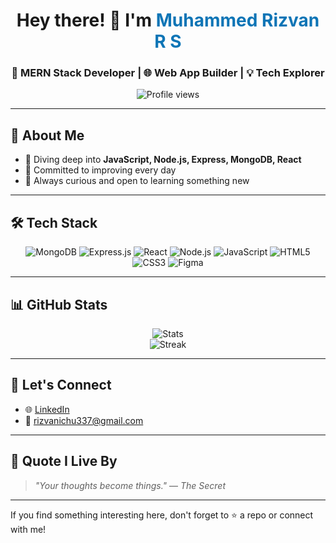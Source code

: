 <h1 align="center">Hey there! 👋 I'm <span style="color:#0e75b6;">Muhammed Rizvan R S</span></h1>
<h3 align="center">🚀 MERN Stack Developer | 🌐 Web App Builder | 💡 Tech Explorer</h3>

<p align="center">
  <img src="https://komarev.com/ghpvc/?username=rizvan337&label=Profile%20views&color=0e75b6&style=flat" alt="Profile views" />
</p>

---

## 🚀 About Me

- 🧠 Diving deep into **JavaScript, Node.js, Express, MongoDB, React**
- 🎯 Committed to improving every day
- 💬 Always curious and open to learning something new

---

## 🛠️ Tech Stack

<div align="center">

![MongoDB](https://img.shields.io/badge/-MongoDB-4EA94B?style=for-the-badge&logo=mongodb&logoColor=white)
![Express.js](https://img.shields.io/badge/-Express.js-000000?style=for-the-badge&logo=express&logoColor=white)
![React](https://img.shields.io/badge/-React-20232A?style=for-the-badge&logo=react&logoColor=61DAFB)
![Node.js](https://img.shields.io/badge/-Node.js-339933?style=for-the-badge&logo=node.js&logoColor=white)
![JavaScript](https://img.shields.io/badge/-JavaScript-F7DF1E?style=for-the-badge&logo=javascript&logoColor=black)
![HTML5](https://img.shields.io/badge/-HTML5-E34F26?style=for-the-badge&logo=html5&logoColor=white)
![CSS3](https://img.shields.io/badge/-CSS3-1572B6?style=for-the-badge&logo=css3&logoColor=white)
![Figma](https://img.shields.io/badge/-Figma-F24E1E?style=for-the-badge&logo=figma&logoColor=white)

</div>

---

## 📊 GitHub Stats

<p align="center">
  <img src="https://github-readme-stats.vercel.app/api?username=rizvan337&show_icons=true&theme=radical" alt="Stats" />
  <br />
  <img src="https://github-readme-streak-stats.herokuapp.com/?user=rizvan337&theme=radical" alt="Streak" />
</p>

---

## 🤝 Let's Connect

- 🌐 [LinkedIn](https://www.linkedin.com/in/riswan-r-s/)
- 📧 rizvanichu337@gmail.com

---

## 🧠 Quote I Live By
> _"Your thoughts become things."_ — *The Secret*

---

If you find something interesting here, don't forget to ⭐ a repo or connect with me!
